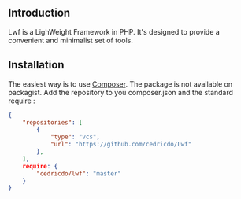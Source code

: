Introduction
------------

Lwf is a LighWeight Framework in PHP. It's designed to provide a convenient and minimalist set of tools.
 
Installation
------------

The easiest way is to use [Composer](https://getcomposer.org/). The package is not available on packagist.
Add the repository to you composer.json and the standard require :
```json
{
    "repositories": [
        {
            "type": "vcs",
            "url": "https://github.com/cedricdo/Lwf"
        },
    ],
    require: {
        "cedricdo/lwf": "master"
    }
}
```
